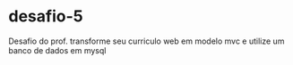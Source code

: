 # desafio-5
Desafio do prof. transforme seu curriculo web em modelo mvc e utilize um banco de dados em mysql
